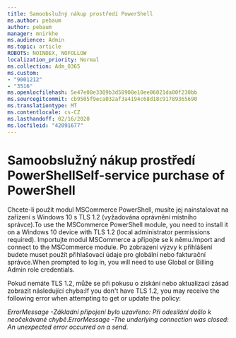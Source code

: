 ```yaml
---
title: Samoobslužný nákup prostředí PowerShell
ms.author: pebaum
author: pebaum
manager: mnirkhe
ms.audience: Admin
ms.topic: article
ROBOTS: NOINDEX, NOFOLLOW
localization_priority: Normal
ms.collection: Adm_O365
ms.custom:
- "9001212"
- "3516"
ms.openlocfilehash: 5e47e08e3309b3d58908e10ee06021da00f230bb
ms.sourcegitcommit: cb9505f9eca032af3a4194c68d18c91789365690
ms.translationtype: MT
ms.contentlocale: cs-CZ
ms.lasthandoff: 02/16/2020
ms.locfileid: "42091677"
---
```

# <a name="self-service-purchase-of-powershell"></a><span data-ttu-id="e161b-102">Samoobslužný nákup prostředí PowerShell</span><span class="sxs-lookup"><span data-stu-id="e161b-102">Self-service purchase of PowerShell</span></span>

<span data-ttu-id="e161b-103">Chcete-li použít modul MSCommerce PowerShell, musíte jej nainstalovat na zařízení s Windows 10 s TLS 1.2 (vyžadována oprávnění místního správce).</span><span class="sxs-lookup"><span data-stu-id="e161b-103">To use the MSCommerce PowerShell module, you need to install it on a Windows 10 device with TLS 1.2 (local administrator permissions required).</span></span>  <span data-ttu-id="e161b-104">Importujte modul MSCommerce a připojte se k němu.</span><span class="sxs-lookup"><span data-stu-id="e161b-104">Import and connect to the MSCommerce module.</span></span>  <span data-ttu-id="e161b-105">Po zobrazení výzvy k přihlášení budete muset použít přihlašovací údaje pro globální nebo fakturační správce.</span><span class="sxs-lookup"><span data-stu-id="e161b-105">When prompted to log in, you will need to use Global or Billing Admin role credentials.</span></span>  

<span data-ttu-id="e161b-106">Pokud nemáte TLS 1.2, může se při pokusu o získání nebo aktualizaci zásad zobrazit následující chyba:</span><span class="sxs-lookup"><span data-stu-id="e161b-106">If you don't have TLS 1.2, you may receive the following error when attempting to get or update the policy:</span></span>

<span data-ttu-id="e161b-107">*ErrorMessage -Základní připojení bylo uzavřeno: Při odesílání došlo k neočekávané chybě*.</span><span class="sxs-lookup"><span data-stu-id="e161b-107">*ErrorMessage -The underlying connection was closed: An unexpected error occurred on a send*.</span></span>



